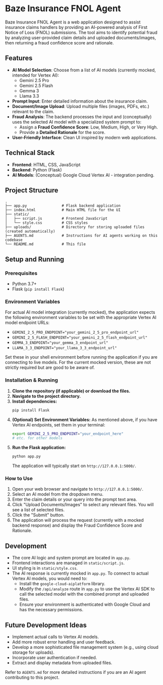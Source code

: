 # Baze Insurance FNOL Agent

Baze Insurance FNOL Agent is a web application designed to assist insurance claims handlers by providing an AI-powered analysis of First Notice of Loss (FNOL) submissions. The tool aims to identify potential fraud by analyzing user-provided claim details and uploaded documents/images, then returning a fraud confidence score and rationale.

## Features

*   **AI Model Selection**: Choose from a list of AI models (currently mocked, intended for Vertex AI):
    *   Gemini 2.5 Pro
    *   Gemini 2.5 Flash
    *   Gemma 3
    *   Llama 3.3
*   **Prompt Input**: Enter detailed information about the insurance claim.
*   **Document/Image Upload**: Upload multiple files (images, PDFs, etc.) relevant to the claim.
*   **Fraud Analysis**: The backend processes the input and (conceptually) uses the selected AI model with a specialized system prompt to:
    *   Assign a **Fraud Confidence Score**: Low, Medium, High, or Very High.
    *   Provide a **Detailed Rationale** for the score.
*   **User-Friendly Interface**: Clean UI inspired by modern web applications.

## Technical Stack

*   **Frontend**: HTML, CSS, JavaScript
*   **Backend**: Python (Flask)
*   **AI Models**: (Conceptual) Google Cloud Vertex AI - integration pending.

## Project Structure

```
.
├── app.py                # Flask backend application
├── index.html            # Main HTML file for the UI
├── static/
│   ├── script.js         # Frontend JavaScript
│   └── style.css         # CSS styles
├── uploads/              # Directory for storing uploaded files (created automatically)
├── AGENTS.md             # Instructions for AI agents working on this codebase
└── README.md             # This file
```

## Setup and Running

### Prerequisites

*   Python 3.7+
*   Flask (`pip install Flask`)

### Environment Variables

For actual AI model integration (currently mocked), the application expects the following environment variables to be set with the appropriate Vertex AI model endpoint URLs:

*   `GEMINI_2_5_PRO_ENDPOINT="your_gemini_2_5_pro_endpoint_url"`
*   `GEMINI_2_5_FLASH_ENDPOINT="your_gemini_2_5_flash_endpoint_url"`
*   `GEMMA_3_ENDPOINT="your_gemma_3_endpoint_url"`
*   `LLAMA_3_3_ENDPOINT="your_llama_3_3_endpoint_url"`

Set these in your shell environment before running the application if you are connecting to live models. For the current mocked version, these are not strictly required but are good to be aware of.

### Installation & Running

1.  **Clone the repository (if applicable) or download the files.**
2.  **Navigate to the project directory.**
3.  **Install dependencies:**
    ```bash
    pip install Flask
    ```
4.  **(Optional) Set Environment Variables:**
    As mentioned above, if you have Vertex AI endpoints, set them in your terminal:
    ```bash
    export GEMINI_2_5_PRO_ENDPOINT="your_endpoint_here"
    # etc. for other models
    ```
5.  **Run the Flask application:**
    ```bash
    python app.py
    ```
    The application will typically start on `http://127.0.0.1:5000/`.

### How to Use

1.  Open your web browser and navigate to `http://127.0.0.1:5000/`.
2.  Select an AI model from the dropdown menu.
3.  Enter the claim details or your query into the prompt text area.
4.  Click "Upload Documents/Images" to select any relevant files. You will see a list of selected files.
5.  Click the "Submit" button.
6.  The application will process the request (currently with a mocked backend response) and display the Fraud Confidence Score and Rationale.

## Development

*   The core AI logic and system prompt are located in `app.py`.
*   Frontend interactions are managed in `static/script.js`.
*   UI styling is in `static/style.css`.
*   The AI response is currently mocked in `app.py`. To connect to actual Vertex AI models, you would need to:
    *   Install the `google-cloud-aiplatform` library.
    *   Modify the `/api/analyze` route in `app.py` to use the Vertex AI SDK to call the selected model with the combined prompt and uploaded files.
    *   Ensure your environment is authenticated with Google Cloud and has the necessary permissions.

## Future Development Ideas

*   Implement actual calls to Vertex AI models.
*   Add more robust error handling and user feedback.
*   Develop a more sophisticated file management system (e.g., using cloud storage for uploads).
*   Incorporate user authentication if needed.
*   Extract and display metadata from uploaded files.

Refer to `AGENTS.md` for more detailed instructions if you are an AI agent contributing to this project.
```
